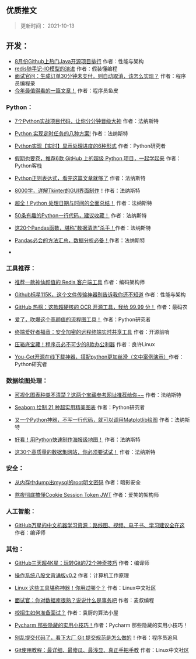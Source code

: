 ##  优质推文

> 更新时间： 2021-10-13

##  开发：

- [8月份Github上热门Java开源项目排行](https://mp.weixin.qq.com/s/UaD7AQclQ7gjpseQ0wEjIw)  作者：性能与架构
- [redis随手记-IO模型的演进](https://mp.weixin.qq.com/s/cLmmw5UqrosjvyKxZuw3Eg) 作者：假装懂编程
- [面试官问：生成订单30分钟未支付，则自动取消，该怎么实现？](https://mp.weixin.qq.com/s/iQnbTLcHA0Nq9JV6f2c-Rw) 作者：程序员编程录
- [今年最值得看的一篇文章！](https://mp.weixin.qq.com/s/iArs_RyR_k5VUizQsQ6gQA) 作者：程序员鱼皮

###  Python：

- [7个Python实战项目代码，让你分分钟晋级大神](https://mp.weixin.qq.com/s/aL3UJJJtv5PqoNIE0ptwYQ)  作者：法纳斯特
- [Python 实现定时任务的八种方案!](https://mp.weixin.qq.com/s/MepVHI3EpksqXHqOREmorA)  作者：法纳斯特

- [Python实现【实时】显示处理进度的6种形式](https://mp.weixin.qq.com/s/JG-BwXddfC6UbAeQnD2Beg) 作者：Python研究者

- [假期也要卷，推荐6款 GitHub 上的超级 Python 项目，一起学起来](https://mp.weixin.qq.com/s/KHjTljhr394APVmFh2PIfA) 作者：Python客栈
- [Python正则表达式，看完这篇文章就够了](https://mp.weixin.qq.com/s/LScPAZiP7GgLiB_UN1oH_Q) 作者：法纳斯特

- [8000字，详解Tkinter的GUI界面制作](https://mp.weixin.qq.com/s/V_B8eQI9TvNmcB73sdin-A)！作者：法纳斯特

- [超全！Python 处理日期与时间的全面总结！](https://mp.weixin.qq.com/s/8yhahVkP46COQoA4yaeQyQ) 作者：法纳斯特
- [50条有趣的Python一行代码，建议收藏！](https://mp.weixin.qq.com/s/vBC6Mte1I4cahr2hJKSfqA) 作者：法纳斯特

- [这20个Pandas函数，堪称"数据清洗"杀手！](https://mp.weixin.qq.com/s/FJ82YM-UbZj5AEF8Zy_LGw)作者：法纳斯特

- [Pandas必会的方法汇总，数据分析必备！](https://mp.weixin.qq.com/s/ePp1lYlitO5PKAhn59xinQ)作者：法纳斯特
- 

###  工具推荐：

- [推荐一款神仙颜值的 Redis 客户端工具](https://mp.weixin.qq.com/s/ghP-oH3VecxHT_w-AGHPrA)  作者：编码架构师

- [Github标星115K，这个文件传输神器别告诉我你还不知道](https://mp.weixin.qq.com/s/GjNm4z-SQIf_aHXUL3Zqkw) 作者：性能与架构

- [GitHub 热榜：这款超硬核的 OCR 开源工具，我给 99.99 分！](https://mp.weixin.qq.com/s/Jg9tmYCAtJwF-AoiG1549g) 作者：最码农
- [爱了，吹爆这个高颜值的流程图工具！](https://mp.weixin.qq.com/s/7WYvUlbjkLkNEonpybRCgw) 作者：Python研究者

- [终端爱好者福音：安全加密的远程终端实时共享工具](https://mp.weixin.qq.com/s/njd715TbP00lS3SJoBVaMQ) 作者：开源前哨

- [压箱底宝藏！程序员必不可少的8款办公利器](https://mp.weixin.qq.com/s/8m-YOW4PZ_pvij53j5mQGw) 作者：良许Linux

- [You-Get开源在线下载神器，搭配python更加丝滑（文中案例演示）](https://mp.weixin.qq.com/s/GJQe40_fw0wwN2CXJHsFUw)作者：Python研究者

###  数据绘图处理：

- [可视化图表种类不清楚？这两个宝藏参考网址推荐给你~~](https://mp.weixin.qq.com/s/3_kQ8m9tdWh536EsniDdeg)  作者：法纳斯特

- [Seaborn 绘制 21 种超实用精美图表](https://mp.weixin.qq.com/s/QRKGjc1fPfsSP_IOxsBi9A)  作者：Python研究者

- [又一个Python神器，不写一行代码，就可以调用Matplotlib绘图](https://mp.weixin.qq.com/s/6ftmwDzlyuCgN5YsX81pKQ) 作者：法纳斯特
- [好看！用Python快速制作海报级地图！](https://mp.weixin.qq.com/s/dLjkBXeSHezs6jg4tRgTEw)  作者：法纳斯特

- [这30个高质量的数据集网站，你必须要试试！](https://mp.weixin.qq.com/s/ZkoU2saT5PLcwj-UqPXYZw) 作者：法纳斯特

###  安全：

- [从内存中dump出mysql的root明文密码](https://mp.weixin.qq.com/s/ZSELyNyZCTN003Po-wKAMA)  作者：暗影安全

- [熬夜彻底搞懂Cookie Session Token JWT](https://mp.weixin.qq.com/s/_XGHtz07A0ESxJPspmNY1Q) 作者：爱笑的架构师

###  人工智能：

- [GitHub万星的中文机器学习资源：路线图、视频、电子书、学习建议全在这](https://mp.weixin.qq.com/s/RzDvyfi3qwEFkLxEUx39wg)  作者：编译师

###  其他：

- [GitHub三天超4K星：玩转Git的72个神奇技巧](https://mp.weixin.qq.com/s/cES1R-JI_bM7mnKPdGYUAQ)  作者：编译师

- [操作系统八股文背诵版v0.2](https://mp.weixin.qq.com/s/Ss0Vps19pAkBLZMBrtSN8g) 作者：计算机工作原理

- [Linux 这些工具堪称神器！你用过哪个？](https://mp.weixin.qq.com/s/sRu99R4iudpEWR9OQRPYkQ) 作者：Linux中文社区
- [面试官：你对数据库很熟？说说什么是事务吧](https://mp.weixin.qq.com/s/Fi2uhIvEVuuqiqCmdiojWw) 作者：麦叔编程

- [校招生如何准备面试？](https://mp.weixin.qq.com/s/1NVJscKg1ueLF134FtgNnw) 作者：袁厨的算法小屋

- [Pycharm 那些隐藏的实用小技巧！](https://mp.weixin.qq.com/s/9QfuVum8jUFvKnrv7F5dqA)作者：Pycharm 那些隐藏的实用小技巧！
- [别乱提交代码了，看下大厂 Git 提交规范是怎么做的](https://mp.weixin.qq.com/s/GvoitVTefFxxtjTVM2Wg3g)！作者：程序员追风

- [Git使用教程：最详细、最傻瓜、最浅显、真正手把手教](https://mp.weixin.qq.com/s/Vp5vKQaZIpz3EeZH_QEEgQ) 作者：Linux中文社区
